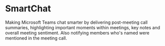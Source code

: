 # SmartChat
Making Microsoft Teams chat smarter by delivering post-meeting call summaries, highlighting important moments within meetings, key notes and overall meeting sentiment. 
Also notifying members who's named were mentioned in the meeting call.
